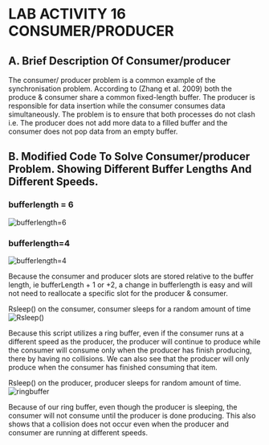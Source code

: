 # LAB ACTIVITY 16 CONSUMER/PRODUCER
## A. Brief Description Of Consumer/producer
The consumer/ producer problem is a common example of the synchronisation problem. According to (Zhang et al. 2009) both the produce & consumer share a common fixed-length buffer. The producer is responsible for data insertion while the consumer consumes data simultaneously. The problem is to ensure that both processes do not clash i.e. The producer does not add more data to a filled buffer and the consumer does not pop data from an empty buffer.
## B. Modified Code To Solve Consumer/producer Problem. Showing Different Buffer Lengths And Different Speeds.

### bufferlength = 6

![bufferlength=6](https://i.postimg.cc/tCHL2Hjm/image.png)

### bufferlength=4

![bufferlength=4](https://i.postimg.cc/k4Lz2Nx1/image.png)

Because the consumer and producer slots are stored relative to the buffer length, ie bufferLength + 1 or +2, a change in bufferlength is easy and will not need to reallocate a specific slot for the producer & consumer.

Rsleep() on the consumer, consumer sleeps for a random amount of time
![Rsleep()](https://i.postimg.cc/9MPZ9C96/image.png)

Because this script utilizes a ring buffer, even if the consumer runs at a different speed as the producer, the producer will continue to produce while the consumer will consume only when the producer has finish producing, there by having no collisions. We can also see that the producer will only produce when the consumer has finished consuming that item.

Rsleep() on the producer, producer sleeps for random amount of time.
![ringbuffer](https://i.postimg.cc/yxvRfjvn/image.png)

Because of our ring buffer, even though the producer is sleeping, the consumer will not consume until the producer is done producing. This also shows that a collision does not occur even when the producer and consumer are running at different speeds.